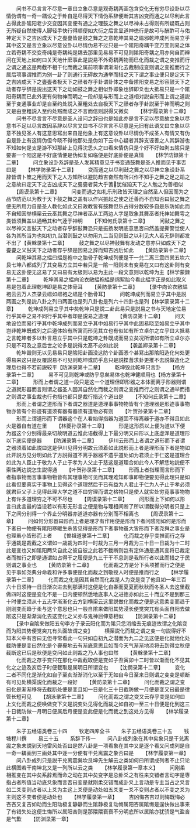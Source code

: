 <!-- { "loadSidebar": true } -->
　　问书不尽言言不尽意一章曰立象尽意是观奇耦两画包含变化无有穷尽设卦以尽情伪谓有一奇一耦设之于卦自是尽得天下情伪系辞便断其吉凶变而通之以尽利此言占得此卦隂阳老少交变因其变便有通之之理鼓之舞之以尽神未占得则有所疑既占则无所疑自然使得人脚轻手快行得顺便如大衍之后言显道神徳行是故可与酬酢可与佑神定天下之吉凶成天下之亹亹皆是鼓之舞之之意乾坤其易之緼邪乾坤成列而易立乎其中这又是言立象以尽意设卦以尽情伪易不过只是一个隂阳奇耦千变万变则易之体立若奇耦不交变奇纯是奇耦纯是耦去那里见易易不可见则隂阳奇耦之用亦何自而辨问在天地上如何曰关天地什麽事此是説易不外奇耦两物而巳化而裁之谓之变推而行之谓之通这是两截不相干化而裁之属前项事谓渐渐化去裁制成变则谓之变推而行之属后项事谓推而为别一卦了则通行无碍故为通举而措之天下谓之事业便只是定天下之吉凶成天下之亹亹者极天下之赜者存乎卦谓卦体之中备隂阳变易之形容鼓天下之动者存乎辞是説出这天下之动如鼓之舞之相似卦即象也辞即爻也大抵易只是一个隂阳奇耦而已此外更有何物神而明之一段却是与形而上之道相对説自形而上谓之道説至于变通事业却是自至约处説入至粗处去自极天下之赜者存乎卦説至于神而明之则又是由至粗説入至约处黙而成之不言而信则説得又微矣
　　【林学履录第十二章】
　　问书不尽言言不尽意是圣人设问之辞曰也是如此亦是言不足以尽意故立象以尽意书不足以尽言故因系辞以尽言又曰书不尽言言不尽意是元旧有此语又曰立象以尽意不独见圣人有这意思冩出来自是他象上有这意设卦以尽情伪不成圣人有情又有伪自是卦上有这情伪但今晓不得他那处是伪如下云中心疑者其辞支诬善之人其辞游也不知如何是支是游不知那卦上见得沈思乆之曰看来情伪只是个好不好如剥五隂只是要害一个阳这是不好底情便是伪如复如临便是好底卦便是真情
　　【林学防録第十二章】
　　问立象设卦系辞是圣人发其精意见于书变通鼓舞是圣人推而见于事否曰是
　　【林学防录第十二章】
　　变而通之以尽利鼔之舞之以尽神立象设卦系辞皆谓卜筮之用而天下之人方知所以避防趋吉奋然有所兴作不知手之舞之足之蹈之之意故曰定天下之吉凶成天下之亹亹者莫大乎蓍犹催廹天下之人勉之为善相似
　　【周谟录第十二章】
　　问变而通之如礼乐刑政皆天理之自然圣人但因而为之品节防范以为教于天下鼓之舞之盖有以作兴振起之使之迁善而不自知否曰鼔之舞之便无所用力自是圣人教化如此又曰政教皆有鼓舞但乐占得分数较多自是乐防如此而不自知因举横渠云云巫其舞之尽神者巫从工两边人字是取象其舞巫者托神如舞雩之类皆须舞盖以通畅其和气逹于神明
　　【不知何氏录第十二章】
　　问鼔之舞之以尽神又言鼔天下之动者存乎辞鼔舞恐只是振扬发明底意思否曰然盖提撕警觉使人各为其所当为也如初九当潜则鼓之以勿用九二当见则鼓之以利见大人若无辞则都发不出了【黄榦录第十二章】
　　鼔之舞之以尽神鼔舞有发动之意亦只如成天下之亹亹之义鼔天下之动者存乎辞是因易之辞而知吉凶后如此
　　【黄防录第十二章】
　　问乾坤其易之緼曰緼是袍中之胎骨子乾坤成列便是干一兑二离三震四巽五坎六艮七坤八都成列了其变易方立其中若只是一隂一阳则未有变易在又曰有这卦则有变易无这卦便无这易了又曰易有太极则以易为主此一段文意则以乾坤为主【林学蒙録第十二章】
　　乾坤其易之緼向论衣敝緼袍緼是绵絮胎今看此緼字正是如此取义易是包着此理乾坤即是易之体骨耳
　　【黄防录第十二章】
　　【录中向论衣敝緼袍云云万人杰录云緼如緼袍之緼是个胎骨耳】
　　问乾坤成列而易立乎其中是説两画之列是説八卦之列曰两画也是列八卦也是列六十四卦也是列【林学蒙录第十二章】
　　乾坤成列易立乎其中矣乾坤只是説二卦此易只是説易之书与天地定位易行乎其中之易不同行乎其中者却是説易之道理
　　【黄防录第十二章】
　　问天地设位而易行乎其中乾坤成列而易立乎其中如易行乎其中此固易晓至如易立乎其中岂非乾坤既成列之后道体始有所寓而形见其立也有似如有所立卓尔之立乎曰大抵易之言乾坤者多以卦言易立乎其中只是乾坤之卦既成而易立矣况所谓如有所立卓尔亦只是不可及之意后世之论多是説得太髙不必如此説
　　【袭盖卿录第十二章】
　　乾坤毁则无以见易易只是隂阳卦画没这防个卦画慿个甚冩出那隂阳造化何处更得易来这只是反覆説易不可见则乾坤或防乎息只是説揲蓍求卦更推不去説做造化之理息也得不若前説较平【防渊录第十二章】
　　乾坤毁此乾坤只言卦
　　【杨方录第十二章】
　　易不可见则乾坤或防乎息矣易体也乾坤健顺用也【杨方录第十二章】
　　形而上者谓之道一段只是这一个道理但即形器之本体而离乎形器则谓之道就形器而言则谓之器圣人因其自然化而裁之则谓之变推而行之则谓之通举而措之则谓之事业裁也行也措也都只是裁行措这个道曰是
　　【不知何氏录第十二章】
　　形而上者谓之道形而下者谓之器道是道理事事物物皆有个道理器是形迹事事物物亦皆有个形迹有道须有器有器须有道物必有则
　　【叶贺孙录第十二章】
　　形而上谓道形而下谓器这个在人看始得指器为道固不得离器于道亦不得且如此火是器自有道在里
　　【林夔孙录第十二章】
　　形是这形质以上便为道以下便为器这个分别得最亲切故明道云惟此语截得上下最分明又曰形以上底虚浑是道理形以下底实便是器
　　【防渊录第十二章】
　　伊川云形而上者谓之道形而下者谓之器须着如此説曰这是伊川见得分明故云须着如此説形而上者是理形而下者是物如此开説方见分明如此了方説得道不离乎器器不遗乎道处如为君须止于仁这是道理合如此为人臣止于敬为人子止于孝为人父止于慈这是道理合如此今人不解恁地説便不索性两边説怎生説得通
　　【叶贺孙录第十二章】
　　形而上者指理而言形而下者指事物而言事事物物皆有其理事物可见而其理难知即事即物便要见得此理只是如此看但要真实于事物上见得这个道理然后于已有益为人君止于仁为人子止于孝必须就君臣父子上见得此理大学之道不曰穷理而谓之格物只是使人就实处穷竟事事物物上有许多道理穷之不可不尽也
　　【周谟录第十二章】
　　问形而上下如何以形言曰此言最的当设若以有形无形言之便是物与理相间断了所以谓截得分明者只是上下之间分别得一个界止分明器亦道道亦器有分别而不相离也
　　【周谟录第十二章】
　　问如何分形器曰形而上者是理才有作用便是形而下者问隂阳如何是形而下者曰一物便有隂阳寒暖生杀皆见得是形而下者事物虽大皆形而下者尧舜之事业是也理虽小皆形而上者
　　【曽祖道录第十二章】
　　化而裁之存乎变推而行之存乎通裁是裁截之义谓如一歳裁为四时一时裁为三月一月裁为三十日一日裁为十二时此是变也又如隂阳两爻自此之彼自彼之此若不截断则岂有定体通是通其变将已裁定者而推行之即是通谓如占得干之履便是九三干干不息则是我所行者以此而措之于民则谓之事业也
　　【黄防录第十二章】
　　化而裁之方是分下头项推而行之便是见于事如尧典分命羲和许多事便是化而裁之到敬授人时便是推而行之
　　【林学履录第十二章】
　　化而裁之化是因其自然而化裁是人为变是变了他且如一年三百六十日须待一日日渐次进去到那满时这便是化自春而夏夏而秋秋而冬圣人去这里截做四时这便是变化不是一日内便顿然恁地底事人之进徳亦如此三十而立不是到那三十时便立须从十五志学渐渐化去方到横渠云这里説做化而裁之便是这意柔变而趋于刚刚变而趋于柔与这个意思也只一般自隂来做阳其势浸长便觉突兀有头面自阳去做隂这只是渐渐消化去这变化之义亦与鬼神屈伸意相似
　　【防渊录第十二章】
　　【录中自隂来做阳五句李方子录云阳化而为隂只恁消缩去无痕迹故谓之化隂变而为阳其势便觉突兀有头面故谓之变】
　　横渠説化而裁之谓之变一句説得好不知本义中有否曰无但寻常看此一句只如自初九之潜而为九二之见这便是化就他化处截防便是变曰然化是个亹亹地去有渐底意思且如而今天气渐渐地凉将去到得立秋便截断这已后是秋便是变问如此则裁之乃人事也曰然
　　【黄榦录第十二章】
　　化而裁之存乎变只在那化中裁截取便是变如子丑寅卯十二时皆以渐而化不见其化之之迹及亥后子时便截取是属明日所谓变也
　　【沈僩录第十二章】
　　变化二者不同化是渐化如自子至亥渐渐消化以至于无如自今日至来日则谓之变变是顿断有可见处横渠説化而裁之一段好
　　【黄防录第十二章】
　　问化而裁之谓之变曰化是渐渐移将去截断处便是变且如一日是化三十日截防做一月便是变又曰最是律管长短可见
　　【胡泳录第十二章】
　　问化而裁之谓之变又云存乎变是如何曰上文化而裁之便唤做变下文是説变处见得化而裁之如自初一至三十日便是化到这三十日裁防做一月明日便属后月便是变此便是化而裁之到这处方见得
　　【林学履录第十二章】

　　朱子五经语类卷三十四
　　钦定四库全书
　　朱子五经语类卷三十五
　　钱塘程川撰
　　易三十五
　　系辞下传一
　　问八卦成列象在其中矣象只是干兑离震之象未説到天地雷风处否曰是然八卦是一项看象在其中又是逐个看又问成列是自一奇一耦画到三画处其中逐一分便有干兑离震之象否曰是
　　【林学履录第一章】
　　问八卦成列只是説干兑离震巽坎艮坤先生解云之类如何曰所谓成列者不止只论此横图若干南坤北又是一列所以云之类
　　【林学履录第一章本义】
　　问刚柔相推变在其中矣系辞焉而命之动在其中矣变字是总卦爻之有徃来交错者言动字是専指占者所值当动底爻象而言否曰变是就刚柔交错而成卦爻上言动是专主当占之爻言如二爻变则占者以上爻为主这上爻便是动处如五爻变一爻不变则占者以不变之爻为主则这不变者便是动处也
　　【林学履录第一章】
　　吉凶悔吝吉过则悔既悔必吝吝又复吉如动而生阳动极复静静而生隂静极复动悔属阳吝属隂悔是逞快做出事来了有错失处这便生悔所以属阳吝则是那隈隈衰衰不分明底所以属隂亦犹骄是气盈吝是气歉
　　【防渊录第一章】
